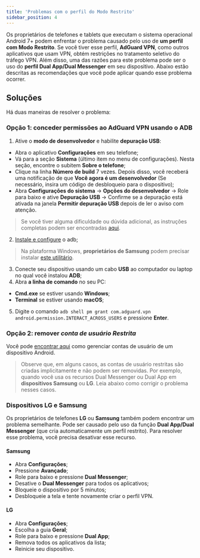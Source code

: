 ```yaml
---
title: 'Problemas com o perfil do Modo Restrito'
sidebar_position: 4
---
```


Os proprietários de telefones e tablets que executam o sistema operacional Android 7+ podem enfrentar o problema causado pelo uso de **um perfil com Modo Restrito**. Se você tiver esse perfil, **AdGuard VPN**, como outros aplicativos que usam VPN, obtém restrições no tratamento seletivo do tráfego VPN. Além disso, uma das razões para este problema pode ser o uso do **perfil Dual App/Dual Messenger** em seu dispositivo. Abaixo estão descritas as recomendações que você pode aplicar quando esse problema ocorrer.

## Soluções

Há duas maneiras de resolver o problema:

### Opção 1: conceder permissões ao AdGuard VPN usando o ADB

1. Ative o **modo de desenvolvedor** e habilite **depuração USB**:
- Abra o aplicativo **Configurações** em seu telefone;
- Vá para a seção **Sistema** (último item no menu de configurações). Nesta seção, encontre o subitem **Sobre o telefone**;
- Clique na linha **Número de build** 7 vezes. Depois disso, você receberá uma notificação de que **Você agora é um desenvolvedor** (Se necessário, insira um código de desbloqueio para o dispositivo);
- Abra **Configurações do sistema** → **Opções do desenvolvedor** → Role para baixo e ative **Depuração USB** → Confirme se a depuração está ativada na janela **Permitir depuração USB** depois de ler o aviso com atenção.

> Se você tiver alguma dificuldade ou dúvida adicional, as instruções completas podem ser encontradas [aqui](https://developer.android.com/studio/debug/dev-options).

2. [Instale e configure](https://www.xda-developers.com/install-adb-windows-macos-linux/) o adb;
> Na plataforma Windows, **proprietários de Samsung** podem precisar instalar [este utilitário](https://developer.samsung.com/mobile/android-usb-driver.html).

3. Conecte seu dispositivo usando um cabo **USB** ao computador ou laptop no qual você instalou **ADB**;
4. Abra **a linha de comando** no seu PC:
- **Cmd.exe** se estiver usando **Windows**;
- **Terminal** se estiver usando **macOS**;
5. Digite o comando `adb shell pm grant com.adguard.vpn android.permission.INTERACT_ACROSS_USERS` e pressione **Enter**.

### Opção 2: remover *conta de usuário Restrita*

Você pode [encontrar aqui](https://support.google.com/a/answer/6223444?hl=en) como gerenciar contas de usuário de um dispositivo Android.

> Observe que, em alguns casos, as contas de usuário restritas são criadas implicitamente e não podem ser removidas. Por exemplo, quando você usa os recursos Dual Messenger ou Dual App em **dispositivos Samsung** ou **LG**. Leia abaixo como corrigir o problema nesses casos.

### Dispositivos LG e Samsung

Os proprietários de telefones **LG** ou **Samsung** também podem encontrar um problema semelhante. Pode ser causado pelo uso da função **Dual App/Dual Messenger** (que cria automaticamente um perfil restrito). Para resolver esse problema, você precisa desativar esse recurso.

#### Samsung

- Abra **Configurações**;
- Pressione **Avançado**;
- Role para baixo e pressione **Dual Messenger**;
- Desative o **Dual Messenger** para todos os aplicativos;
- Bloqueie o dispositivo por 5 minutos;
- Desbloqueie a tela e tente novamente criar o perfil VPN.

#### LG

- Abra **Configurações**;
- Escolha a guia **Geral**;
- Role para baixo e pressione **Dual App**;
- Remova todos os aplicativos da lista;
- Reinicie seu dispositivo.
